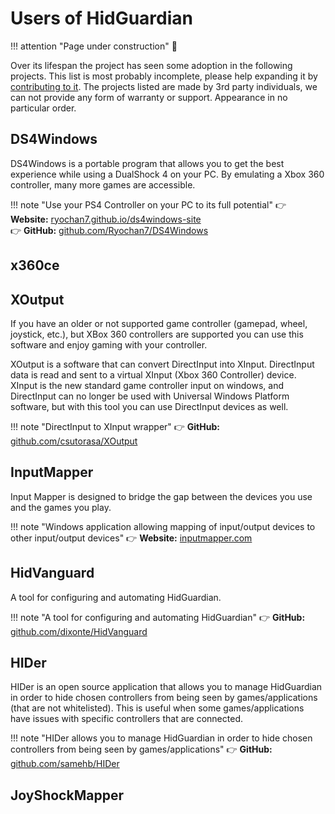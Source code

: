# Users of HidGuardian

!!! attention "Page under construction"
    🚧

Over its lifespan the project has seen some adoption in the following projects. This list is most probably incomplete, please help expanding it by [contributing to it](https://github.com/ViGEm/ViGEm.github.io). The projects listed are made by 3rd party individuals, we can not provide any form of warranty or support. Appearance in no particular order.

## DS4Windows

DS4Windows is a portable program that allows you to get the best experience while using a DualShock 4 on your PC. By emulating a Xbox 360 controller, many more games are accessible.

!!! note "Use your PS4 Controller on your PC to its full potential"
    👉 **Website:** [ryochan7.github.io/ds4windows-site](https://ryochan7.github.io/ds4windows-site/)  
    👉 **GitHub:** [github.com/Ryochan7/DS4Windows](https://github.com/Ryochan7/DS4Windows/)

## x360ce

## XOutput

If you have an older or not supported game controller (gamepad, wheel, joystick, etc.), but XBox 360 controllers are supported you can use this software and enjoy gaming with your controller.

XOutput is a software that can convert DirectInput into XInput. DirectInput data is read and sent to a virtual XInput (Xbox 360 Controller) device. XInput is the new standard game controller input on windows, and DirectInput can no longer be used with Universal Windows Platform software, but with this tool you can use DirectInput devices as well.

!!! note "DirectInput to XInput wrapper"
    👉 **GitHub:** [github.com/csutorasa/XOutput](https://github.com/csutorasa/XOutput)

## InputMapper

Input Mapper is designed to bridge the gap between the devices you use and the games you play.

!!! note "Windows application allowing mapping of input/output devices to other input/output devices"
    👉 **Website:** [inputmapper.com](https://inputmapper.com/)

## HidVanguard

A tool for configuring and automating HidGuardian.

!!! note "A tool for configuring and automating HidGuardian"
    👉 **GitHub:** [github.com/dixonte/HidVanguard](https://github.com/dixonte/HidVanguard)

## HIDer

HIDer is an open source application that allows you to manage HidGuardian in order to hide chosen controllers from being seen by games/applications (that are not whitelisted). This is useful when some games/applications have issues with specific controllers that are connected.

!!! note "HIDer allows you to manage HidGuardian in order to hide chosen controllers from being seen by games/applications"
    👉 **GitHub:** [github.com/samehb/HIDer](https://github.com/samehb/HIDer)

## JoyShockMapper
